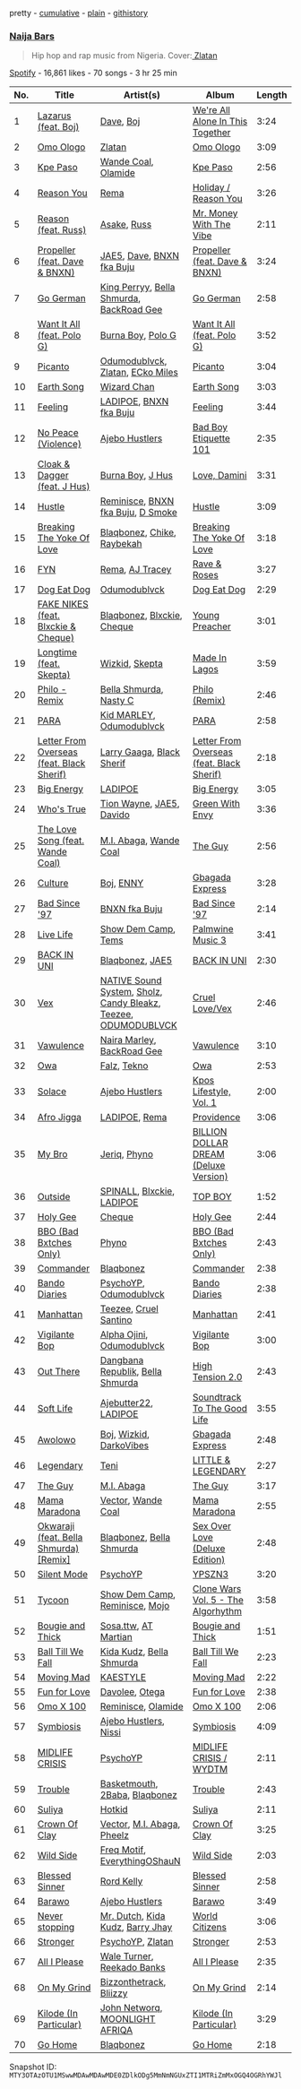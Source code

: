 pretty - [cumulative](/playlists/cumulative/37i9dQZF1DWUHcUDX0za7N.md) - [plain](/playlists/plain/37i9dQZF1DWUHcUDX0za7N) - [githistory](https://github.githistory.xyz/mackorone/spotify-playlist-archive/blob/main/playlists/plain/37i9dQZF1DWUHcUDX0za7N)

### [Naija Bars ](https://open.spotify.com/playlist/37i9dQZF1DWUHcUDX0za7N)

> Hip hop and rap music from Nigeria\. Cover:<a href="https://open.spotify.com/artist/4mSWNal2Ixxf1zrXSTLoep?si=j11QL6MsRaSneLxTbjw4Eg" > Zlatan </a>

[Spotify](https://open.spotify.com/user/spotify) - 16,861 likes - 70 songs - 3 hr 25 min

| No. | Title | Artist(s) | Album | Length |
|---|---|---|---|---|
| 1 | [Lazarus \(feat\. Boj\)](https://open.spotify.com/track/4wvnXoQqjIOoEis5eyTbCl) | [Dave](https://open.spotify.com/artist/6Ip8FS7vWT1uKkJSweANQK), [Boj](https://open.spotify.com/artist/4qYpTEJThZ8FC8KzyFrSWW) | [We're All Alone In This Together](https://open.spotify.com/album/6HwzIlrCDq3WF9vMq8meqG) | 3:24 |
| 2 | [Omo Ologo](https://open.spotify.com/track/1XqSILGQNyilzYxXSmtcxR) | [Zlatan](https://open.spotify.com/artist/4mSWNal2Ixxf1zrXSTLoep) | [Omo Ologo](https://open.spotify.com/album/6WVOGN9cZXklfo0aLKaCjj) | 3:09 |
| 3 | [Kpe Paso](https://open.spotify.com/track/4Mlgf7GD6bbx09N4uxqU3S) | [Wande Coal](https://open.spotify.com/artist/1fYVmAFB7sC7eDoF3mJXla), [Olamide](https://open.spotify.com/artist/4ovtyvs7j1jSmwhkBGHqSr) | [Kpe Paso](https://open.spotify.com/album/4UwYrizY5gCAUZJugVF9DR) | 2:56 |
| 4 | [Reason You](https://open.spotify.com/track/6FPXNqKGnd7l61nYZz8EFu) | [Rema](https://open.spotify.com/artist/46pWGuE3dSwY3bMMXGBvVS) | [Holiday / Reason You](https://open.spotify.com/album/1NbIj94iC99QFhVA1nBuGX) | 3:26 |
| 5 | [Reason \(feat\. Russ\)](https://open.spotify.com/track/6WavyUNdnJk9SRW7ko9ack) | [Asake](https://open.spotify.com/artist/3a1tBryiczPAZpgoZN9Rzg), [Russ](https://open.spotify.com/artist/1z7b1Pr1rSlvWRzsW3HOrS) | [Mr\. Money With The Vibe](https://open.spotify.com/album/0lzPMIAYhhUSD2BPT0VQWI) | 2:11 |
| 6 | [Propeller \(feat\. Dave & BNXN\)](https://open.spotify.com/track/4A7sSA10D35HQUNrSOl5Zo) | [JAE5](https://open.spotify.com/artist/3NbqBIc16CNAe5nYSmHR3p), [Dave](https://open.spotify.com/artist/6Ip8FS7vWT1uKkJSweANQK), [BNXN fka Buju](https://open.spotify.com/artist/3zaDigUwjHvjOkSn0NDf9x) | [Propeller \(feat\. Dave & BNXN\)](https://open.spotify.com/album/1HpHd9hLNy77kZx5w07xqD) | 3:24 |
| 7 | [Go German](https://open.spotify.com/track/1YpGByjEamqwgni31e3Ylu) | [King Perryy](https://open.spotify.com/artist/2Srxd4jkUb5hcZEJO1SPnW), [Bella Shmurda](https://open.spotify.com/artist/7kK5badbqOjd8WlT2XWMeM), [BackRoad Gee](https://open.spotify.com/artist/51op6E2hjkeutwFhgw32mL) | [Go German](https://open.spotify.com/album/566SSg2JNZLMGCVu8euxNN) | 2:58 |
| 8 | [Want It All \(feat\. Polo G\)](https://open.spotify.com/track/45s98gUcOcj5nJeFDNLH2g) | [Burna Boy](https://open.spotify.com/artist/3wcj11K77LjEY1PkEazffa), [Polo G](https://open.spotify.com/artist/6AgTAQt8XS6jRWi4sX7w49) | [Want It All \(feat\. Polo G\)](https://open.spotify.com/album/4sfZvwEahjF7he9xtv3Ftf) | 3:52 |
| 9 | [Picanto](https://open.spotify.com/track/32R7SBDSQmhDM4qUgzTc6z) | [Odumodublvck](https://open.spotify.com/artist/3LOm0AZjpwVQebvkyanjDy), [Zlatan](https://open.spotify.com/artist/4mSWNal2Ixxf1zrXSTLoep), [ECko Miles](https://open.spotify.com/artist/7F57A9yjaUOkPcsEjyv4MD) | [Picanto](https://open.spotify.com/album/02rMmHXgJwTxkulqSrcgJc) | 3:04 |
| 10 | [Earth Song](https://open.spotify.com/track/3jpNez5xEOn21zVcZwOXIy) | [Wizard Chan](https://open.spotify.com/artist/4NiZlwuau3hlznWpJYnme4) | [Earth Song](https://open.spotify.com/album/66g3VnctJ29DzhC0Rkh9FP) | 3:03 |
| 11 | [Feeling](https://open.spotify.com/track/29e2gdZN35wxeGgDtkXjIa) | [LADIPOE](https://open.spotify.com/artist/379IT6Szv0zgnw4xrdu4mu), [BNXN fka Buju](https://open.spotify.com/artist/3zaDigUwjHvjOkSn0NDf9x) | [Feeling](https://open.spotify.com/album/7HUbrb8z5gdwm9OoPEDh5A) | 3:44 |
| 12 | [No Peace \(Violence\)](https://open.spotify.com/track/1uQqjEsdd6LEKpfZxAeIIl) | [Ajebo Hustlers](https://open.spotify.com/artist/7oVwzvvrXEC8LbXhaNjTi4) | [Bad Boy Etiquette 101](https://open.spotify.com/album/2DNwwAZeVYl3Ld9zTP4zBA) | 2:35 |
| 13 | [Cloak & Dagger \(feat\. J Hus\)](https://open.spotify.com/track/0cE68B5sCz9f3snJ5ueTGZ) | [Burna Boy](https://open.spotify.com/artist/3wcj11K77LjEY1PkEazffa), [J Hus](https://open.spotify.com/artist/2a0uxJgbvvIRI4GX8pYfcr) | [Love, Damini](https://open.spotify.com/album/6kgDkAupBVRSqbJPUaTJwQ) | 3:31 |
| 14 | [Hustle](https://open.spotify.com/track/4cL6ewTK0FjZKtbajym8zp) | [Reminisce](https://open.spotify.com/artist/4YIOi9aFNviV1jRQeiNZgO), [BNXN fka Buju](https://open.spotify.com/artist/3zaDigUwjHvjOkSn0NDf9x), [D Smoke](https://open.spotify.com/artist/23rK0hajv5ix2yPM4IIgOo) | [Hustle](https://open.spotify.com/album/76r9uFJKQoU35DH0uVaxoH) | 3:09 |
| 15 | [Breaking The Yoke Of Love](https://open.spotify.com/track/4Qpilnxi20LRgYr3a9iOJA) | [Blaqbonez](https://open.spotify.com/artist/12kjvw4e3gLp6qVHO65n7W), [Chike](https://open.spotify.com/artist/6zK1M4TcabpLQMNmmG2P0Q), [Raybekah](https://open.spotify.com/artist/0SwPkNmxB2YGHWVJMI8kpW) | [Breaking The Yoke Of Love](https://open.spotify.com/album/2gFTRUI821BCGGx2VNy3w6) | 3:18 |
| 16 | [FYN](https://open.spotify.com/track/0kmVNMFtYuiN3vjyxsyZZS) | [Rema](https://open.spotify.com/artist/46pWGuE3dSwY3bMMXGBvVS), [AJ Tracey](https://open.spotify.com/artist/4Xi6LSfFqv26XgP9NKN26U) | [Rave & Roses](https://open.spotify.com/album/0xrTH9uvOL1BoFAOR61zTG) | 3:27 |
| 17 | [Dog Eat Dog](https://open.spotify.com/track/4XYpWMW1ec7GJW2Eq8UA9k) | [Odumodublvck](https://open.spotify.com/artist/3LOm0AZjpwVQebvkyanjDy) | [Dog Eat Dog](https://open.spotify.com/album/00Q28Y8WQym1RRqM6iYmTH) | 2:29 |
| 18 | [FAKE NIKES \(feat\. Blxckie & Cheque\)](https://open.spotify.com/track/7bhBk8gX5aRsiUTBaaaCwq) | [Blaqbonez](https://open.spotify.com/artist/12kjvw4e3gLp6qVHO65n7W), [Blxckie](https://open.spotify.com/artist/4pQcWzOMSmmz5DK6TqO2FL), [Cheque](https://open.spotify.com/artist/4oQyXxDBq8FBhsjjS7MbcM) | [Young Preacher](https://open.spotify.com/album/5J4BbjFnBq9C31xsph3ld2) | 3:01 |
| 19 | [Longtime \(feat\. Skepta\)](https://open.spotify.com/track/1JiR4RJaZlbZ5b3HG8jkeL) | [Wizkid](https://open.spotify.com/artist/3tVQdUvClmAT7URs9V3rsp), [Skepta](https://open.spotify.com/artist/2p1fiYHYiXz9qi0JJyxBzN) | [Made In Lagos](https://open.spotify.com/album/6HpMdN52TfJAwVbmkrFeBN) | 3:59 |
| 20 | [Philo \- Remix](https://open.spotify.com/track/57S9ELiUtHZ2aqkyegA5nN) | [Bella Shmurda](https://open.spotify.com/artist/7kK5badbqOjd8WlT2XWMeM), [Nasty C](https://open.spotify.com/artist/2gzWmhOZhDN6gXL49JW9qj) | [Philo \(Remix\)](https://open.spotify.com/album/4kzr0lEPxjP4hoBUz4b9SV) | 2:46 |
| 21 | [PARA](https://open.spotify.com/track/5O1GLRH88wNbCzLYKFwHK3) | [Kid MARLEY](https://open.spotify.com/artist/2WwYHrjL0qClKU9T7JXwjg), [Odumodublvck](https://open.spotify.com/artist/3LOm0AZjpwVQebvkyanjDy) | [PARA](https://open.spotify.com/album/5lIW4ZVGLazp4s7E43EPuc) | 2:58 |
| 22 | [Letter From Overseas \(feat\. Black Sherif\)](https://open.spotify.com/track/67KA6E6erqyx2lL3ib0mxZ) | [Larry Gaaga](https://open.spotify.com/artist/62s0EsXQNJEwy8fKZ386VU), [Black Sherif](https://open.spotify.com/artist/2LiqbH7OhqP0yuaG8VL1wJ) | [Letter From Overseas \(feat\. Black Sherif\)](https://open.spotify.com/album/6ucz02tBn7xRIRjJJ5kfHA) | 2:18 |
| 23 | [Big Energy](https://open.spotify.com/track/4wG7xubJwUdjvdVJvAV1d9) | [LADIPOE](https://open.spotify.com/artist/379IT6Szv0zgnw4xrdu4mu) | [Big Energy](https://open.spotify.com/album/4ooUYNH9ZD44v6wpIv5huk) | 3:05 |
| 24 | [Who's True](https://open.spotify.com/track/3vMItL2i0J010aWIw1YUwr) | [Tion Wayne](https://open.spotify.com/artist/7b79bQFziJFedJb75k6hFt), [JAE5](https://open.spotify.com/artist/3NbqBIc16CNAe5nYSmHR3p), [Davido](https://open.spotify.com/artist/0Y3agQaa6g2r0YmHPOO9rh) | [Green With Envy](https://open.spotify.com/album/4YWgs2cK2u6lrIzM9Ve2wc) | 3:36 |
| 25 | [The Love Song \(feat\. Wande Coal\)](https://open.spotify.com/track/1Dv2XVRbsgjdvGVqFSVYUE) | [M.I\. Abaga](https://open.spotify.com/artist/0obuUG86gXYcMtRMNKaYKL), [Wande Coal](https://open.spotify.com/artist/1fYVmAFB7sC7eDoF3mJXla) | [The Guy](https://open.spotify.com/album/29rxfdTVf1LiDLwAF1qW8u) | 2:56 |
| 26 | [Culture](https://open.spotify.com/track/5jfkErsgpDgdMQzO563tNL) | [Boj](https://open.spotify.com/artist/4qYpTEJThZ8FC8KzyFrSWW), [ENNY](https://open.spotify.com/artist/3qEnCAnX23lvoxZYtBiPgL) | [Gbagada Express](https://open.spotify.com/album/0ZkoBYU0ykvOrHMz2uxfkn) | 3:28 |
| 27 | [Bad Since '97](https://open.spotify.com/track/5t5oLw5209yleTnJSqM097) | [BNXN fka Buju](https://open.spotify.com/artist/3zaDigUwjHvjOkSn0NDf9x) | [Bad Since '97](https://open.spotify.com/album/0Uf8CLgcWoLrYwmBcp0pio) | 2:14 |
| 28 | [Live Life](https://open.spotify.com/track/4pKxSb1G8lArMWLqFCSPUz) | [Show Dem Camp](https://open.spotify.com/artist/0XqLMMiljB30SqHKV9PYsD), [Tems](https://open.spotify.com/artist/687cZJR45JO7jhk1LHIbgq) | [Palmwine Music 3](https://open.spotify.com/album/2BeECcZnwLsaYOndRSO9fF) | 3:41 |
| 29 | [BACK IN UNI](https://open.spotify.com/track/1DjjSWom4la3p67sZcBWTN) | [Blaqbonez](https://open.spotify.com/artist/12kjvw4e3gLp6qVHO65n7W), [JAE5](https://open.spotify.com/artist/3NbqBIc16CNAe5nYSmHR3p) | [BACK IN UNI](https://open.spotify.com/album/3QvPbmCWd2dOOB0ZztZN5I) | 2:30 |
| 30 | [Vex](https://open.spotify.com/track/68iiyaYIX0r25EryppFIFA) | [NATIVE Sound System](https://open.spotify.com/artist/5Vug6iR3M9khAmBF8TL5fy), [Sholz](https://open.spotify.com/artist/3DcibggJwwufI8QNBYnq67), [Candy Bleakz](https://open.spotify.com/artist/2QPpxx2U3qEeZZsF3uaXn0), [Teezee](https://open.spotify.com/artist/6qgNjbWXJ9mbqKwznBLj5B), [ODUMODUBLVCK](https://open.spotify.com/artist/1KMl7oxmZzQS5I9e8aiNTs) | [Cruel Love/Vex](https://open.spotify.com/album/2HFv2oD5Ji4b0GeHrrt47u) | 2:46 |
| 31 | [Vawulence](https://open.spotify.com/track/7e6gADAwdYOyDyaR5mge0T) | [Naira Marley](https://open.spotify.com/artist/5DfaMudUwkoz6TAPYifqkJ), [BackRoad Gee](https://open.spotify.com/artist/51op6E2hjkeutwFhgw32mL) | [Vawulence](https://open.spotify.com/album/7FnaCUETrQaDL8xQaSbgKq) | 3:10 |
| 32 | [Owa](https://open.spotify.com/track/0QJGhiYMgf22RoRjYFmx3H) | [Falz](https://open.spotify.com/artist/2s187JqHC9kipPLBLWXubl), [Tekno](https://open.spotify.com/artist/6IhG3Yxm3UW98jhyBvrIut) | [Owa](https://open.spotify.com/album/00OQvNVhBS2IxUIOmPMEj0) | 2:53 |
| 33 | [Solace](https://open.spotify.com/track/61ltF3Ur8S1WYnrDVuoi79) | [Ajebo Hustlers](https://open.spotify.com/artist/7oVwzvvrXEC8LbXhaNjTi4) | [Kpos Lifestyle, Vol\. 1](https://open.spotify.com/album/14LQRjG0c0AUmVqCyFL01E) | 2:00 |
| 34 | [Afro Jigga](https://open.spotify.com/track/4z48XG61raE7WwbtJdIvqe) | [LADIPOE](https://open.spotify.com/artist/379IT6Szv0zgnw4xrdu4mu), [Rema](https://open.spotify.com/artist/46pWGuE3dSwY3bMMXGBvVS) | [Providence](https://open.spotify.com/album/6y0Jfh7dZgzKcxM2hP7PgF) | 3:06 |
| 35 | [My Bro](https://open.spotify.com/track/40PfZ3BA3B9DXqiOC7yUFh) | [Jeriq](https://open.spotify.com/artist/7MJaBrtUNMCVWliXOa7mwk), [Phyno](https://open.spotify.com/artist/6acbdy69rtlv8m9EW31MYl) | [BILLION DOLLAR DREAM \(Deluxe Version\)](https://open.spotify.com/album/17JDg6vlGbIPHoYT7Z0hPi) | 3:06 |
| 36 | [Outside](https://open.spotify.com/track/67a6PjhPku8MgieSPof2dD) | [SPINALL](https://open.spotify.com/artist/2NtQA3PY9chI8l65ejZLTP), [Blxckie](https://open.spotify.com/artist/4pQcWzOMSmmz5DK6TqO2FL), [LADIPOE](https://open.spotify.com/artist/379IT6Szv0zgnw4xrdu4mu) | [TOP BOY](https://open.spotify.com/album/7GmKqpAQbUw7Nr8SboaAPq) | 1:52 |
| 37 | [Holy Gee](https://open.spotify.com/track/3Y8PRiBMczgHn3edpbCkfb) | [Cheque](https://open.spotify.com/artist/4oQyXxDBq8FBhsjjS7MbcM) | [Holy Gee](https://open.spotify.com/album/6G5EqRXFllg0YGv6sXk5IP) | 2:44 |
| 38 | [BBO \(Bad Bxtches Only\)](https://open.spotify.com/track/5SYbZNSUDKugdnsVAutBUf) | [Phyno](https://open.spotify.com/artist/6acbdy69rtlv8m9EW31MYl) | [BBO \(Bad Bxtches Only\)](https://open.spotify.com/album/4yaDvxGKIlvdoZh4OzPpOY) | 2:43 |
| 39 | [Commander](https://open.spotify.com/track/5hqC4PiceksAR1UXRyHx0r) | [Blaqbonez](https://open.spotify.com/artist/12kjvw4e3gLp6qVHO65n7W) | [Commander](https://open.spotify.com/album/6AgVfi3qmgN0r3mi7MhPf3) | 2:38 |
| 40 | [Bando Diaries](https://open.spotify.com/track/6GbCVFzQZXgP2yd3EQv4hp) | [PsychoYP](https://open.spotify.com/artist/4Hyl7QROvzELSzMO7OXdjr), [Odumodublvck](https://open.spotify.com/artist/3LOm0AZjpwVQebvkyanjDy) | [Bando Diaries](https://open.spotify.com/album/21YNT7rWSXlWMDph9ZZnuC) | 2:38 |
| 41 | [Manhattan](https://open.spotify.com/track/19SKgtnmtd6VY8vilw2wIy) | [Teezee](https://open.spotify.com/artist/6qgNjbWXJ9mbqKwznBLj5B), [Cruel Santino](https://open.spotify.com/artist/15GgEOJiFyjQm4tZ4D7qih) | [Manhattan](https://open.spotify.com/album/1ofHkWWW4k9wj8PUCPnD3K) | 2:41 |
| 42 | [Vigilante Bop](https://open.spotify.com/track/4IschypVu1Oz4FS8Gg7y0u) | [Alpha Ojini](https://open.spotify.com/artist/6qawnc72hY3uiAVLDZa6Rc), [Odumodublvck](https://open.spotify.com/artist/3LOm0AZjpwVQebvkyanjDy) | [Vigilante Bop](https://open.spotify.com/album/62wsAbVkM8OxT2tJ9hIkiG) | 3:00 |
| 43 | [Out There](https://open.spotify.com/track/292BMcWitjojrgMxZ3Zaj8) | [Dangbana Republik](https://open.spotify.com/artist/5ezmlxcj3HQvg2XZamXlZK), [Bella Shmurda](https://open.spotify.com/artist/7kK5badbqOjd8WlT2XWMeM) | [High Tension 2.0](https://open.spotify.com/album/43564usP2MXDmGPsjPHL8q) | 2:43 |
| 44 | [Soft Life](https://open.spotify.com/track/6JQWH9Kpcjp6RygaRwGnG2) | [Ajebutter22](https://open.spotify.com/artist/36gl2NBJNRaQakdS4fTKGW), [LADIPOE](https://open.spotify.com/artist/379IT6Szv0zgnw4xrdu4mu) | [Soundtrack To The Good Life](https://open.spotify.com/album/5JMesY6i8fM1d4Cg10NqYY) | 3:55 |
| 45 | [Awolowo](https://open.spotify.com/track/7LD1W44Y7IfcIfzWGLyvFg) | [Boj](https://open.spotify.com/artist/4qYpTEJThZ8FC8KzyFrSWW), [Wizkid](https://open.spotify.com/artist/3tVQdUvClmAT7URs9V3rsp), [DarkoVibes](https://open.spotify.com/artist/5a3kizlLAxR0P6qZEti8T8) | [Gbagada Express](https://open.spotify.com/album/0ZkoBYU0ykvOrHMz2uxfkn) | 2:48 |
| 46 | [Legendary](https://open.spotify.com/track/3SvMD6ePy6BrNmnNzBGdnD) | [Teni](https://open.spotify.com/artist/3ukrG1BmfEiuo0KDj8YTTS) | [LITTLE & LEGENDARY](https://open.spotify.com/album/4oHJ6JejDytkQ5b9GUSohI) | 2:27 |
| 47 | [The Guy](https://open.spotify.com/track/6blCtzooXNbKlyDMgdp5zo) | [M.I\. Abaga](https://open.spotify.com/artist/0obuUG86gXYcMtRMNKaYKL) | [The Guy](https://open.spotify.com/album/2LKh0iw3OeLCIEkd0HsHeL) | 3:17 |
| 48 | [Mama Maradona](https://open.spotify.com/track/11bQsRKQ9z0acI4klPQoQr) | [Vector](https://open.spotify.com/artist/2dIFhJ8RkRS2rXeDefY3t1), [Wande Coal](https://open.spotify.com/artist/1fYVmAFB7sC7eDoF3mJXla) | [Mama Maradona](https://open.spotify.com/album/4ZtZwFfgzEMn4pyy5SuJ8y) | 2:55 |
| 49 | [Okwaraji \(feat\. Bella Shmurda\) \[Remix\]](https://open.spotify.com/track/1ouKW98AJhLvHsT08uvx4R) | [Blaqbonez](https://open.spotify.com/artist/12kjvw4e3gLp6qVHO65n7W), [Bella Shmurda](https://open.spotify.com/artist/7kK5badbqOjd8WlT2XWMeM) | [Sex Over Love \(Deluxe Edition\)](https://open.spotify.com/album/29SmW14aVvMvgUamIc8JNl) | 2:48 |
| 50 | [Silent Mode](https://open.spotify.com/track/16czimzBLTAXTC8l4tdaMQ) | [PsychoYP](https://open.spotify.com/artist/4Hyl7QROvzELSzMO7OXdjr) | [YPSZN3](https://open.spotify.com/album/18fTwvrwISUL4KJiap0Ekp) | 3:20 |
| 51 | [Tycoon](https://open.spotify.com/track/6MzulmD5wofNSMmBTqNsba) | [Show Dem Camp](https://open.spotify.com/artist/0XqLMMiljB30SqHKV9PYsD), [Reminisce](https://open.spotify.com/artist/4YIOi9aFNviV1jRQeiNZgO), [Mojo](https://open.spotify.com/artist/7sCNOLD0NCCcWvWphFUKcF) | [Clone Wars Vol\. 5 \- The Algorhythm](https://open.spotify.com/album/3yUUyNXWF0CFwaCFIEYHzJ) | 3:58 |
| 52 | [Bougie and Thick](https://open.spotify.com/track/3Glyucf9Jy5kAwIHQrGLW3) | [Sosa.ttw](https://open.spotify.com/artist/5yh4KL43XecTrNwFmDF7Ko), [AT Martian](https://open.spotify.com/artist/37aE8EiBoUxAP0VLex7Ow9) | [Bougie and Thick](https://open.spotify.com/album/3ILEi9iWRNrCEiteWk0FeR) | 1:51 |
| 53 | [Ball Till We Fall](https://open.spotify.com/track/4ZrGslwrdNckETI7gktSwS) | [Kida Kudz](https://open.spotify.com/artist/4wrFUdBKN4RBMtC3ZoLVdw), [Bella Shmurda](https://open.spotify.com/artist/7kK5badbqOjd8WlT2XWMeM) | [Ball Till We Fall](https://open.spotify.com/album/1ykaxeBYRvI0boqwTezPTx) | 2:23 |
| 54 | [Moving Mad](https://open.spotify.com/track/3NEm37oSILi153aS3mJGsd) | [KAESTYLE](https://open.spotify.com/artist/0o4t6y0LBJWs76vvuuzg50) | [Moving Mad](https://open.spotify.com/album/1wqrmVrcBTus8veGMT2Nnq) | 2:22 |
| 55 | [Fun for Love](https://open.spotify.com/track/3doWW3a8etr8hhVSJXYhFv) | [Davolee](https://open.spotify.com/artist/5sw96lcKm8tdmqudO4AJ8a), [Otega](https://open.spotify.com/artist/08Fcm7JKxT1qummaWUzavs) | [Fun for Love](https://open.spotify.com/album/3SHD5LOEnhMsJqwEoozkbQ) | 2:38 |
| 56 | [Omo X 100](https://open.spotify.com/track/1QsW0pGtO2t6egswtRAHa8) | [Reminisce](https://open.spotify.com/artist/4YIOi9aFNviV1jRQeiNZgO), [Olamide](https://open.spotify.com/artist/4ovtyvs7j1jSmwhkBGHqSr) | [Omo X 100](https://open.spotify.com/album/2gakmjz9n1lsRSZdue5xUi) | 2:06 |
| 57 | [Symbiosis](https://open.spotify.com/track/1xNAMQydjXH9LalZxVt4dN) | [Ajebo Hustlers](https://open.spotify.com/artist/7oVwzvvrXEC8LbXhaNjTi4), [Nissi](https://open.spotify.com/artist/4586oPyU8t6d4hGb1BPFTU) | [Symbiosis](https://open.spotify.com/album/4kW20Wc6qVcrBWfvVATqpN) | 4:09 |
| 58 | [MIDLIFE CRISIS](https://open.spotify.com/track/1pVnCzZpNVODfXz3t4H9ub) | [PsychoYP](https://open.spotify.com/artist/4Hyl7QROvzELSzMO7OXdjr) | [MIDLIFE CRISIS / WYDTM](https://open.spotify.com/album/4zt5mhHF6V5xnA6kmHiTf0) | 2:11 |
| 59 | [Trouble](https://open.spotify.com/track/6JZJ6Sbo0biJvOCnx5QaLw) | [Basketmouth](https://open.spotify.com/artist/12bnIxBXecZzYmrJKRbaQ4), [2Baba](https://open.spotify.com/artist/2n4DcAtRMvfyRX3ljeC8Kp), [Blaqbonez](https://open.spotify.com/artist/12kjvw4e3gLp6qVHO65n7W) | [Trouble](https://open.spotify.com/album/4EsC6oCWtJjU9zuHBIxan8) | 2:43 |
| 60 | [Suliya](https://open.spotify.com/track/3ezKYRrXqBGsBqunV5fTcd) | [Hotkid](https://open.spotify.com/artist/18o7UrZPvSitJxti0OodSj) | [Suliya](https://open.spotify.com/album/2oU8UmMT3RnvNDFjJSPgVm) | 2:11 |
| 61 | [Crown Of Clay](https://open.spotify.com/track/6utkMJG6xivCFBFdGG5qXO) | [Vector](https://open.spotify.com/artist/2dIFhJ8RkRS2rXeDefY3t1), [M.I\. Abaga](https://open.spotify.com/artist/0obuUG86gXYcMtRMNKaYKL), [Pheelz](https://open.spotify.com/artist/5Jv1MsZBh0sqokFq7pU8Xg) | [Crown Of Clay](https://open.spotify.com/album/1BNLf5GAPux7uFO3bP5TGL) | 3:25 |
| 62 | [Wild Side](https://open.spotify.com/track/6jplKm9eFCulH6CQZKeDhd) | [Freq Motif](https://open.spotify.com/artist/3ZHj8c2bBRsMrD1CSKk1FK), [EverythingOShauN](https://open.spotify.com/artist/5OTdYlGM1r6HuTFAonqq03) | [Wild Side](https://open.spotify.com/album/1IP7a8gdy3PtSoRw1gLG5K) | 2:03 |
| 63 | [Blessed Sinner](https://open.spotify.com/track/66fLV81N2fPV5XSaZn459U) | [Rord Kelly](https://open.spotify.com/artist/2yFOQnykNui2qOv0dENRyR) | [Blessed Sinner](https://open.spotify.com/album/015Ci9KJFaVbvorl31nEv8) | 2:58 |
| 64 | [Barawo](https://open.spotify.com/track/2gSBzguJZzHSMEP9snKgyf) | [Ajebo Hustlers](https://open.spotify.com/artist/7oVwzvvrXEC8LbXhaNjTi4) | [Barawo](https://open.spotify.com/album/10bd7xHvx7jhVis9sMwqAK) | 3:49 |
| 65 | [Never stopping](https://open.spotify.com/track/7bsexASUxrALdLNClTjjvJ) | [Mr\. Dutch](https://open.spotify.com/artist/14v8N6lM4z703uXHAVC9zN), [Kida Kudz](https://open.spotify.com/artist/4wrFUdBKN4RBMtC3ZoLVdw), [Barry Jhay](https://open.spotify.com/artist/1iqokWFu0o5C72D1x5MuLt) | [World Citizens](https://open.spotify.com/album/7rQGIVZH1sptr2Hq3Lqcy4) | 3:06 |
| 66 | [Stronger](https://open.spotify.com/track/1IWNI9NFFieHtzhgW9ghK5) | [PsychoYP](https://open.spotify.com/artist/4Hyl7QROvzELSzMO7OXdjr), [Zlatan](https://open.spotify.com/artist/4mSWNal2Ixxf1zrXSTLoep) | [Stronger](https://open.spotify.com/album/2mfO2Esi28FBUHFoYuujZA) | 2:53 |
| 67 | [All I Please](https://open.spotify.com/track/02iADtPhGykqzm8bKLIvcz) | [Wale Turner](https://open.spotify.com/artist/65m9PcY3LaHyX12IpUrWaX), [Reekado Banks](https://open.spotify.com/artist/3bxZkzk0PLHcetO9o4oxXn) | [All I Please](https://open.spotify.com/album/1Yrnqzw7SWup7pkJaXxOvL) | 2:35 |
| 68 | [On My Grind](https://open.spotify.com/track/6MTOvHuqJcw0HN6xDHiVNQ) | [Bizzonthetrack](https://open.spotify.com/artist/7mwUCvs44HG9Bh9yW3NUiG), [Bliizzy](https://open.spotify.com/artist/5bTtiKQwOpHRD5Mf5TTyPN) | [On My Grind](https://open.spotify.com/album/2agfSDraZLcjFYoaTmf7tB) | 2:14 |
| 69 | [Kilode \(In Particular\)](https://open.spotify.com/track/0MCO9Iggfh5eB8N9lx0dvs) | [John Networq](https://open.spotify.com/artist/5SyIdSMJiUxOaA9HXlHH4E), [MOONLIGHT AFRIQA](https://open.spotify.com/artist/2yWEoKFUDsghitIZNPACiF) | [Kilode \(In Particular\)](https://open.spotify.com/album/5BlU5AuobL4wUpdlQUANCZ) | 3:29 |
| 70 | [Go Home](https://open.spotify.com/track/0WREazGSegTBW0deOqpOTV) | [Blaqbonez](https://open.spotify.com/artist/12kjvw4e3gLp6qVHO65n7W) | [Go Home](https://open.spotify.com/album/0nCaveQokllncgYPf3K9Qm) | 2:18 |

Snapshot ID: `MTY3OTAzOTU1MSwwMDAwMDAwMDE0ZDlkODg5MmNmNGUxZTI1MTRiZmMxOGQ4OGRhYWJl`
